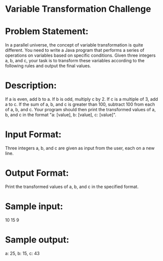 # Variable Transformation Challenge

# Problem Statement:
In a parallel universe, the concept of variable transformation is quite different. You need to write a Java program that performs a series of operations on variables based on specific conditions. Given three integers a, b, and c, your task is to transform these variables according to the following rules and output the final values.

# Description:

If a is even, add b to a.
If b is odd, multiply c by 2.
If c is a multiple of 3, add a to c.
If the sum of a, b, and c is greater than 100, subtract 100 from each of a, b, and c.
Your program should then print the transformed values of 
a, b, and c in the format "a: [value], b: [value], c: [value]".

# Input Format:
Three integers 
a, b, and c are given as input from the user, each on a new line.

# Output Format:
Print the transformed values of 
a, b, and c in the specified format.

# Sample input:
10
15
9

# Sample output:
a: 25, b: 15, c: 43
